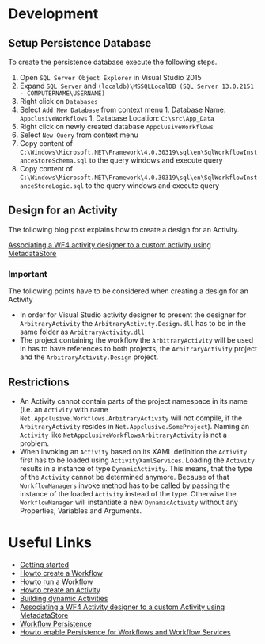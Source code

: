# Development

## Setup Persistence Database

To create the persistence database execute the following steps.

1. Open `SQL Server Object Explorer` in Visual Studio 2015
1. Expand `SQL Server` and `(localdb)\MSSQLLocalDB (SQL Server 13.0.2151 - COMPUTERNAME\USERNAME)`
1. Right click on `Databases`
  1. Select `Add New Database` from context menu
    1. Database Name: `AppclusiveWorkflows`
    1. Database Location: `C:\src\App_Data`
1. Right click on newly created database `AppclusiveWorkflows`
  1. Select `New Query` from context menu
  1. Copy content of `C:\Windows\Microsoft.NET\Framework\4.0.30319\sql\en\SqlWorkflowInstanceStoreSchema.sql` to the query windows and execute query
  1. Copy content of `C:\Windows\Microsoft.NET\Framework\4.0.30319\sql\en\SqlWorkflowInstanceStoreLogic.sql` to the query windows and execute query

## Design for an Activity

The following blog post explains how to create a design for an Activity.

[Associating a WF4 activity designer to a custom activity using MetadataStore](http://geekswithblogs.net/jkurtz/archive/2010/01/26/137639.aspx)

### Important

The following points have to be considered when creating a design for an Activity

* In order for Visual Studio activity designer to present the designer for `ArbitraryActivity` the `ArbitraryActivity.Design.dll` has to be in the same folder as `ArbitraryActivity.dll`
* The project containing the workflow the `ArbitraryActivity` will be used in has to have references to both projects, the `ArbitraryActivity` project and the `ArbitraryActivity.Design` project.

## Restrictions

* An Activity cannot contain parts of the project namespace in its name (i.e. an `Activity` with name `Net.Appclusive.Workflows.ArbitraryActivity` will not compile, if the `ArbitraryActivity` resides in `Net.Appclusive.SomeProject`). Naming an `Activity` like `NetAppclusiveWorkflowsArbitraryActivity` is not a problem.
* When invoking an `Activity` based on its XAML definition the `Activity` first has to be loaded using `ActivityXamlServices`. Loading the `Activity` results in a instance of type `DynamicActivity`. This means, that the type of the `Activity` cannot be determined anymore. Because of that `WorkflowManagers` invoke method has to be called by passing the instance of the loaded `Activity` instead of the type. Otherwise the `WorkflowManager` will instantiate a new `DynamicActivity` without any Properties, Variables and Arguments.

# Useful Links

* [Getting started](https://code.msdn.microsoft.com/windowsapps/Windows-Workflow-deed2cd5)
* [Howto create a Workflow](https://msdn.microsoft.com/en-us/library/dd489437(VS.110).aspx)
* [Howto run a Workflow](https://msdn.microsoft.com/en-us/library/dd489463(VS.110).aspx)
* [Howto create an Activity](https://msdn.microsoft.com/en-us/library/dd489453(VS.110).aspx)
* [Building dynamic Activities](https://blogs.infosupport.com/building-dynamic-activities-in-workflow-foundation-4-part-3/)
* [Associating a WF4 Activity designer to a custom Activity using MetadataStore](http://geekswithblogs.net/jkurtz/archive/2010/01/26/137639.aspx)
* [Workflow Persistence](https://msdn.microsoft.com/en-us/library/dd489420(v=vs.110).aspx)
* [Howto enable Persistence for Workflows and Workflow Services](https://msdn.microsoft.com/en-us/library/ee829476(v=vs.110).aspx)
